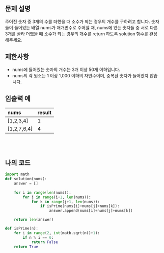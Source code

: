 ## 문제 설명

주어진 숫자 중 3개의 수를 더했을 때 소수가 되는 경우의 개수를 구하려고 합니다. 숫자들이 들어있는 배열 nums가 매개변수로 주어질 때, nums에 있는 숫자들 중 서로 다른 3개를 골라 더했을 때 소수가 되는 경우의 개수를 return 하도록 solution 함수를 완성해주세요.

## 제한사항

* nums에 들어있는 숫자의 개수는 3개 이상 50개 이하입니다.
* nums의 각 원소는 1 이상 1,000 이하의 자연수이며, 중복된 숫자가 들어있지 않습니다.

## 입출력 예

|nums|result|
|:---|:---|
|[1,2,3,4]|1|
|[1,2,7,6,4]|4|

<br/>
<br/>

## 나의 코드

```py
import math
def solution(nums):
    answer = []
    
    for i in range(len(nums)):
        for j in range(i+1, len(nums)):
            for k in range(j+1, len(nums)):
                if isPrime(nums[i]+nums[j]+nums[k]):
                    answer.append(nums[i]+nums[j]+nums[k])

    return len(answer)

def isPrime(n):
    for i in range(2, int(math.sqrt(n))+1):
        if n % i == 0:
            return False
    return True
```

